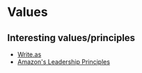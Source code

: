 # Values

## Interesting values/principles

- [Write.as](https://write.as/principles)
- [Amazon's Leadership Principles](https://www.amazon.jobs/en/principles)
